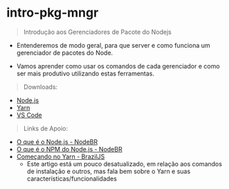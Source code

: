 # intro-pkg-mngr

> Introdução aos Gerenciadores de Pacote do Nodejs

- Entenderemos de modo geral, para que server e como funciona um gerenciador de pacotes do Node.

- Vamos aprender como usar os comandos de cada gerenciador e como ser mais produtivo utilizando estas ferramentas.

> Downloads:
- [Node.js](https://nodejs.org)
- [Yarn](https://yarnpkg.com)
- [VS Code](https://code.visualstudio.com/)

> Links de Apoio:
- [O que é o Node.js - NodeBR](http://nodebr.com/o-que-e-node-js/)
- [O que é o NPM do Node.js - NodeBR](http://nodebr.com/o-que-e-a-npm-do-nodejs/)
- [Começando no Yarn - BrazilJS](https://braziljs.org/blog/comecando-com-yarn/)
    - Este artigo está um pouco desatualizado, em relação aos comandos de instalação e outros, mas fala bem sobre o Yarn e suas características/funcionalidades